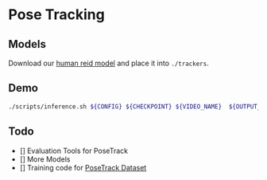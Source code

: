 # Pose Tracking
## Models
Download our [human reid model](https://jbox.sjtu.edu.cn/l/Z0ivDH) and place it into `./trackers`.
## Demo
``` bash
./scripts/inference.sh ${CONFIG} ${CHECKPOINT} ${VIDEO_NAME}  ${OUTPUT_DIR}, --pose_track
```
## Todo
- [] Evaluation Tools for PoseTrack
- [] More Models
- [] Training code for [PoseTrack Dataset](https://posetrack.net/)



